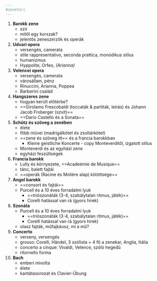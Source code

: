```yaml
---
#zenetöri 
---
```


1.  **Barokk zene**
	- szó
	- mitől egy korszak?
	- jelentős zeneszerzők és operák
2.  **Udvari opera**
	- versengés, camerata
	- stile rappresentativo, seconda prattica, monódikus stílus
	- humanizmus
	- Hyppolite, Orfeo, *(Arianna)*
3.  **Velencei opera**
	- versengés, camerata
	- városállam, pénz
	- Rinuccini, Arianna, Poppea
	- Barberini család
4.  **Hangszeres zene**
	- hogyan került előtérbe?
	- ==Girolamo Frescobaldi (toccaták & partiták, leírás) és Johann Jacob Froberger (szvit)==
	- ==Dario Castello és a Sonata==
5.  **Schütz és szöveg a zenében**
	- élete
	- főbb művei (madrigálkötet és zsoltárkötet)
	- ==zene és szöveg itt== és a francia barokkban
		- Kleine geistliche Koncerte - copy Monteverditől, izgatott stílus
	- Monteverdi és az egyházi zene
	- egyházi feszültségek
1.  **Francia barokk**
	- Lully és környezete, ==Acadeémie de Musique==
	- tánc, balett fajtái
	- ==operák (Racine és Moliére alap) kötöttsége==
2.  **Angol barokk**
	- ==consort és fajtái==
	- Purcell és a 10 éves forradalmi lyuk
		- ==triószonáták (3-4, szabálytalan ritmus, játék)==
		- Corelli hatással van rá (gyors hírek)
1.  **Szonáta**
	- Purcell és a 10 éves forradalmi lyuk
		- ==triószonáták (3-4, szabálytalan ritmus, játék)==
		- Corelli hatással van rá (gyors hírek)
	- olasz fajták, műfajkáosz, mi a mű?
2.  **Concerto**
	- verseny, versengés
	- grosso: Corelli, Händel, 3 szólista + 4 fő a zenekar, Anglia, Itália
	- concerto a cinque: Vivaldi, Velence, szóló hegedű
	- ritornello forma
3. **Bach**
	- emberi mivolta
	- élete
	- kantátasorozat és Clavier-Übung

